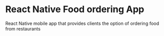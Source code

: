 # React Native Food ordering App
React Native mobile app that provides clients the option of ordering food from restaurants